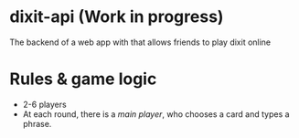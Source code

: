 # dixit-api (Work in progress)
The backend of a web app with that allows friends to play dixit online

# Rules & game logic

- 2-6 players
- At each round, there is a *main player*, who chooses a card and types a phrase.
